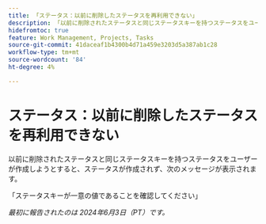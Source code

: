 ```yaml
---
title: 「ステータス：以前に削除したステータスを再利用できない」
description: 「以前に削除されたステータスと同じステータスキーを持つステータスをユーザーが作成しようとすると、ステータスが作成されず、メッセージが表示されます。」
hidefromtoc: true
feature: Work Management, Projects, Tasks
source-git-commit: 41daceaf1b4300b4d71a459e3203d5a387ab1c28
workflow-type: tm+mt
source-wordcount: '84'
ht-degree: 4%

---
```



# ステータス：以前に削除したステータスを再利用できない

以前に削除されたステータスと同じステータスキーを持つステータスをユーザーが作成しようとすると、ステータスが作成されず、次のメッセージが表示されます。

「ステータスキーが一意の値であることを確認してください」

_最初に報告されたのは 2024年6月3日（PT）です。_
